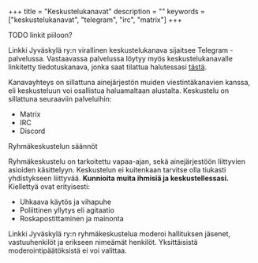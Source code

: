 +++
title = "Keskustelukanavat"
description = ""
keywords = ["keskustelukanavat", "telegram", "irc", "matrix"]
+++

TODO linkit piiloon?



Linkki Jyväskylä ry:n virallinen keskustelukanava sijaitsee Telegram
-palvelussa. Vastaavassa palvelussa löytyy myös keskustelukanavalle
linkitetty tiedotuskanava, jonka saat tilattua halutessasi
[tästä](https://t.me/linkkijkl_info).

Kanavayhteys on sillattuna ainejärjestön muiden viestintäkanavien
kanssa, eli keskusteluun voi osallistua haluamaltaan
alustalta. Keskustelu on sillattuna seuraaviin palveluihin:

- Matrix
- IRC
- Discord

Ryhmäkeskustelun säännöt

Ryhmäkeskustelu on tarkoitettu vapaa-ajan, sekä ainejärjestöön
liittyvien asioiden käsittelyyn. Keskustelun ei kuitenkaan tarvitse
olla tiukasti yhdistykseen liittyvää. **Kunnioita muita ihmisiä ja
keskustellessasi.** Kiellettyä ovat erityisesti:

- Uhkaava käytös ja vihapuhe
- Poliittinen yllytys eli agitaatio
- Roskapostittaminen ja mainonta

Linkki Jyväskylä ry:n ryhmäkeskustelua moderoi hallituksen jäsenet,
vastuuhenkilöt ja erikseen nimeämät henkilöt. Yksittäisistä
moderointipäätöksistä ei voi valittaa.
